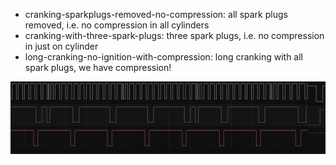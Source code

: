 
* cranking-sparkplugs-removed-no-compression: all spark plugs removed, i.e. no compression in all cylinders
* cranking-with-three-spark-plugs: three spark plugs, i.e. no compression in just on cylinder
* long-cranking-no-ignition-with-compression: long cranking with all spark plugs, we have compression!

![x](/OEM-Docs/Honda/2003-element/digital/sample.png)
